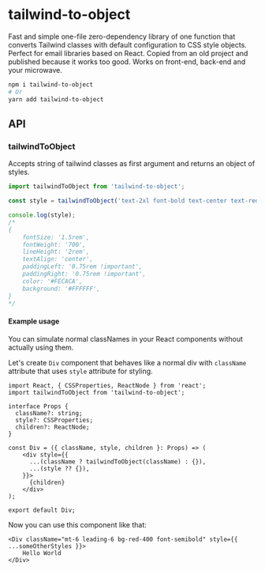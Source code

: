 # tailwind-to-object

Fast and simple one-file zero-dependency library of one function that converts Tailwind classes with default configuration to CSS style objects. Perfect for email libraries based on React. Copied from an old project and published because it works too good. Works on front-end, back-end and your microwave.

```sh
npm i tailwind-to-object
# Or
yarn add tailwind-to-object
```

## API

### tailwindToObject

Accepts string of tailwind classes as first argument and returns an object of styles.

```ts
import tailwindToObject from 'tailwind-to-object';

const style = tailwindToObject('text-2xl font-bold text-center text-red-200 bg-[#FFFFFF] !px-3');

console.log(style);
/*
{
    fontSize: '1.5rem',
    fontWeight: '700',
    lineHeight: '2rem',
    textAlign: 'center',
    paddingLeft: '0.75rem !important', 
    paddingRight: '0.75rem !important',
    color: '#FECACA',
    background: '#FFFFFF',
}
*/
```

#### Example usage

You can simulate normal classNames in your React components without actually using them.

Let's create `Div` component that behaves like a normal div with `className` attribute that uses `style` attribute for styling.

```tsx
import React, { CSSProperties, ReactNode } from 'react';
import tailwindToObject from 'tailwind-to-object';

interface Props {
  className?: string;
  style?: CSSProperties;
  children?: ReactNode;
}

const Div = ({ className, style, children }: Props) => (
    <div style={{
      ...(className ? tailwindToObject(className) : {}),
      ...(style ?? {}),
    }}>
      {children}
    </div>
);

export default Div;
```

Now you can use this component like that:

```tsx
<Div className="mt-6 leading-6 bg-red-400 font-semibold" style={{ ...someOtherStyles }}>
    Hello World
</Div>
```